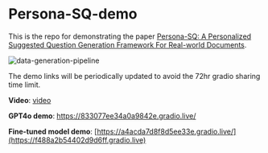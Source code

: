 # Persona-SQ-demo

This is the repo for demonstrating the paper [Persona-SQ: A Personalized Suggested Question Generation Framework For Real-world Documents](https://arxiv.org/pdf/2412.12445).

![data-generation-pipeline](https://github.com/user-attachments/assets/c2fda40b-7ba1-41bc-9fbe-4e771abc6226)

The demo links will be periodically updated to avoid the 72hr gradio sharing time limit.

__Video__: [video](https://virginiatech-my.sharepoint.com/:v:/g/personal/zihaol_vt_edu/EUmFZlKPyf1Knz4CjFgM6-0BeRPhiDUPXDpxfRhAvVJwnQ?nav=eyJyZWZlcnJhbEluZm8iOnsicmVmZXJyYWxBcHAiOiJTdHJlYW1XZWJBcHAiLCJyZWZlcnJhbFZpZXciOiJTaGFyZURpYWxvZy1MaW5rIiwicmVmZXJyYWxBcHBQbGF0Zm9ybSI6IldlYiIsInJlZmVycmFsTW9kZSI6InZpZXcifX0%3D&e=IIAper)

__GPT4o demo__: https://833077ee34a0a9842e.gradio.live/

__Fine-tuned model demo__: [https://a4acda7d8f8d5ee33e.gradio.live/](https://f488a2b54402d9d6ff.gradio.live)
